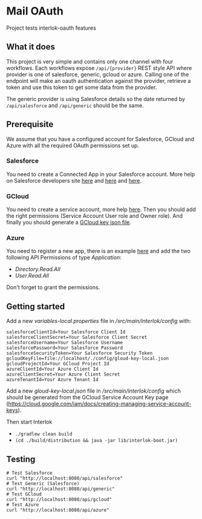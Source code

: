 # Mail OAuth

Project tests interlok-oauth features

## What it does

This project is very simple and contains only one channel with four workflows.
Each workflows expose `/api/{provider}` REST style API where provider is one of salesforce, generic, gcloud or azure.
Calling one of the endpoint will make an oauth authentication against the provider, retrieve a token and use this token to get some data from the provider.

The generic provider is using Salesforce details so the date returned by `/api/salesforce` and `/api/generic` should be the same.

## Prerequisite

We assume that you have a configured account for Salesforce, GCloud and Azure with all the required OAuth permissions set up.

### Salesforce

You need to create a Connected App in your Salesforce account. More help on Salesforce developers site [here](https://developer.salesforce.com/docs/atlas.en-us.api_rest.meta/api_rest/intro_oauth_and_connected_apps.htm) and [here](https://help.salesforce.com/articleView?id=sf.connected_app_overview.htm&type=5) and [here](https://help.salesforce.com/articleView?id=sf.remoteaccess_oauth_flows.htm&type=5).

### GCloud

You need to create a service account, more help [here](https://cloud.google.com/compute/docs/access/service-accounts).
Then you should add the right permissions (Service Account User role and Owner role).
And finally you should generate a [GCloud key json file](https://cloud.google.com/iam/docs/creating-managing-service-account-keys).

### Azure

You need to register a new app, there is an example [here](https://docs.microsoft.com/en-us/graph/notifications-integration-app-registration) and add the two following API Permissions of type _Application_:
 - _Directory.Read.All_
 - _User.Read.All_
 
Don't forget to grant the permissions.

## Getting started

Add a new _variables-local.properties_ file in _/src/main/interlok/config_ with:

```properties
salesforceClientId=Your Salesforce Client Id
salesforceClientSecret=Your Salesforce Client Secret
salesforceUsername=Your Salesforce Username
salesforcePassword=Your Salesforce Password
salesforceSecurityToken=Your Salesforce Security Token
gcloudKeyFile=file://localhost/./config/gloud-key-local.json
gcloudProjectId=Your GCloud Project Id
azureClientId=Your Azure Client Id
azureClientSecret=Your Azure Client Secret
azureTenantId=Your Azure Tenant Id
```

Add a new _gloud-key-local.json_ file in _/src/main/interlok/config_ which should be generated from the GCloud Service Account Key page (https://cloud.google.com/iam/docs/creating-managing-service-account-keys).

Then start Interlok

* `./gradlew clean build`
* `(cd ./build/distribution && java -jar lib/interlok-boot.jar)`

## Testing

```shell
# Test Salesforce
curl "http://localhost:8080/api/salesforce"
# Test Generic (Salesforce)
curl "http://localhost:8080/api/generic"
# Test GCloud
curl "http://localhost:8080/api/gcloud"
# Test Azure
curl "http://localhost:8080/api/azure"
```
